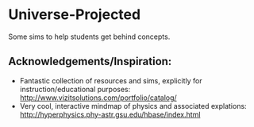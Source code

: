 # Universe-Projected
Some sims to help students get behind concepts.


## Acknowledgements/Inspiration:
- Fantastic collection of resources and sims, explicitly for instruction/educational purposes: http://www.vizitsolutions.com/portfolio/catalog/
- Very cool, interactive mindmap of physics and associated explations: http://hyperphysics.phy-astr.gsu.edu/hbase/index.html

